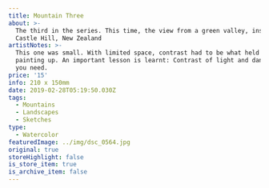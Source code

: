```yaml
---
title: Mountain Three
about: >-
  The third in the series. This time, the view from a green valley, inspired by
  Castle Hill, New Zealand 
artistNotes: >-
  This one was small. With limited space, contrast had to be what held this
  painting up. An important lesson is learnt: Contrast of light and dank is all
  you need.
price: '15'
info: 210 x 150mm
date: 2019-02-28T05:19:50.030Z
tags:
  - Mountains
  - Landscapes
  - Sketches
type:
  - Watercolor
featuredImage: ../img/dsc_0564.jpg
original: true
storeHighlight: false
is_store_item: true
is_archive_item: false
---
```


